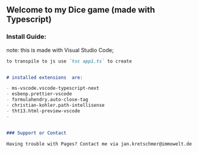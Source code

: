 ## Welcome to my Dice game (made with Typescript)



### Install Guide:

note: this is made with Visual Studio Code;
```markdown
to transpile to js use `tsc app1.ts` to create 
```

```markdown

# installed extensions  are:

- ms-vscode.vscode-typescript-next
- esbenp.prettier-vscode
- formulahendry.auto-close-tag
- christian-kohler.path-intellisense
- tht13.html-preview-vscode
- 


### Support or Contact

Having trouble with Pages? Contact me via jan.kretschmer@immowelt.de

